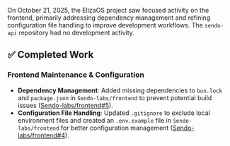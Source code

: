 On October 21, 2025, the ElizaOS project saw focused activity on the frontend, primarily addressing dependency management and refining configuration file handling to improve development workflows. The `sendo-api` repository had no development activity.

## ✅ Completed Work
### Frontend Maintenance & Configuration
*   **Dependency Management**: Added missing dependencies to `bun.lock` and `package.json` in `Sendo-labs/frontend` to prevent potential build issues ([Sendo-labs/frontend#5](https://github.com/Sendo-labs/frontend/pull/5)).
*   **Configuration File Handling**: Updated `.gitignore` to exclude local environment files and created an `.env.example` file in `Sendo-labs/frontend` for better configuration management ([Sendo-labs/frontend#4](https://github.com/Sendo-labs/frontend/pull/4)).